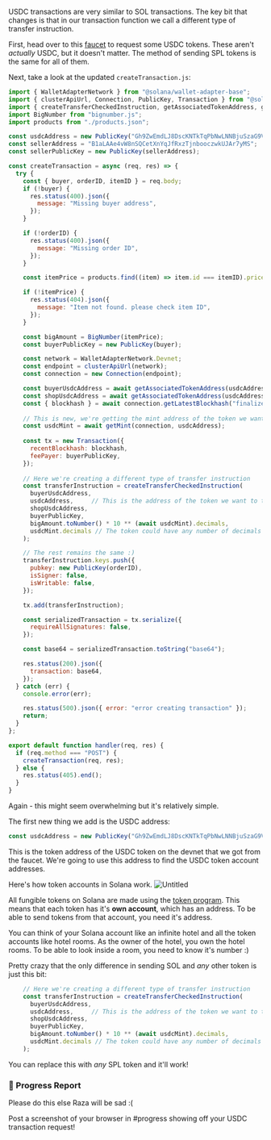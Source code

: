USDC transactions are very similar to SOL transactions. The key bit that changes is that in our transaction function we call a different type of transfer instruction. 

First, head over to this [faucet](https://spl-token-faucet.com/?token-name=USDC) to request some USDC tokens. These aren't *actually* USDC, but it doesn't matter. The method of sending SPL tokens is the same for all of them.

Next, take a look at the updated `createTransaction.js`:
```jsx
import { WalletAdapterNetwork } from "@solana/wallet-adapter-base";
import { clusterApiUrl, Connection, PublicKey, Transaction } from "@solana/web3.js";
import { createTransferCheckedInstruction, getAssociatedTokenAddress, getMint } from "@solana/spl-token";
import BigNumber from "bignumber.js";
import products from "./products.json";

const usdcAddress = new PublicKey("Gh9ZwEmdLJ8DscKNTkTqPbNwLNNBjuSzaG9Vp2KGtKJr");
const sellerAddress = "B1aLAAe4vW8nSQCetXnYqJfRxzTjnbooczwkUJAr7yMS";
const sellerPublicKey = new PublicKey(sellerAddress);

const createTransaction = async (req, res) => {
  try {
    const { buyer, orderID, itemID } = req.body;
    if (!buyer) {
      res.status(400).json({
        message: "Missing buyer address",
      });
    }

    if (!orderID) {
      res.status(400).json({
        message: "Missing order ID",
      });
    }

    const itemPrice = products.find((item) => item.id === itemID).price;

    if (!itemPrice) {
      res.status(404).json({
        message: "Item not found. please check item ID",
      });
    }

    const bigAmount = BigNumber(itemPrice);
    const buyerPublicKey = new PublicKey(buyer);

    const network = WalletAdapterNetwork.Devnet;
    const endpoint = clusterApiUrl(network);
    const connection = new Connection(endpoint);

    const buyerUsdcAddress = await getAssociatedTokenAddress(usdcAddress, buyerPublicKey);
    const shopUsdcAddress = await getAssociatedTokenAddress(usdcAddress, sellerPublicKey);
    const { blockhash } = await connection.getLatestBlockhash("finalized");
    
    // This is new, we're getting the mint address of the token we want to transfer
    const usdcMint = await getMint(connection, usdcAddress);
    
    const tx = new Transaction({
      recentBlockhash: blockhash,
      feePayer: buyerPublicKey,
    });
    
    // Here we're creating a different type of transfer instruction
    const transferInstruction = createTransferCheckedInstruction(
      buyerUsdcAddress, 
      usdcAddress,     // This is the address of the token we want to transfer
      shopUsdcAddress, 
      buyerPublicKey, 
      bigAmount.toNumber() * 10 ** (await usdcMint).decimals, 
      usdcMint.decimals // The token could have any number of decimals
    );

    // The rest remains the same :)
    transferInstruction.keys.push({
      pubkey: new PublicKey(orderID),
      isSigner: false,
      isWritable: false,
    });

    tx.add(transferInstruction);

    const serializedTransaction = tx.serialize({
      requireAllSignatures: false,
    });

    const base64 = serializedTransaction.toString("base64");

    res.status(200).json({
      transaction: base64,
    });
  } catch (err) {
    console.error(err);

    res.status(500).json({ error: "error creating transaction" });
    return;
  }
};

export default function handler(req, res) {
  if (req.method === "POST") {
    createTransaction(req, res);
  } else {
    res.status(405).end();
  }
}
```
Again - this might seem overwhelming but it's relatively simple. 

The first new thing we add is the USDC address:
```jsx
const usdcAddress = new PublicKey("Gh9ZwEmdLJ8DscKNTkTqPbNwLNNBjuSzaG9Vp2KGtKJr");
```

This is the token address of the USDC token on the devnet that we got from the faucet. We're going to use this address to find the USDC token account addresses.

Here's how token accounts in Solana work. 
![Untitled](https://i.imgur.com/8T8BFGL.png)

All fungible tokens on Solana are made using the [token program](https://spl.solana.com/token). This means that each token has it's **own account**, which has an address. To be able to send tokens from that account, you need it's address. 

You can think of your Solana account like an infinite hotel and all the token accounts like hotel rooms. As the owner of the hotel, you own the hotel rooms. To be able to look inside a room, you need to know it's number :)

Pretty crazy that the only difference in sending SOL and *any* other token is just this bit:
```jsx
    // Here we're creating a different type of transfer instruction
    const transferInstruction = createTransferCheckedInstruction(
      buyerUsdcAddress, 
      usdcAddress,     // This is the address of the token we want to transfer
      shopUsdcAddress, 
      buyerPublicKey, 
      bigAmount.toNumber() * 10 ** (await usdcMint).decimals, 
      usdcMint.decimals // The token could have any number of decimals
    );
```

You can replace this with *any* SPL token and it'll work!


### 🚨 Progress Report
Please do this else Raza will be sad :(

Post a screenshot of your browser in #progress showing off your USDC transaction request!
